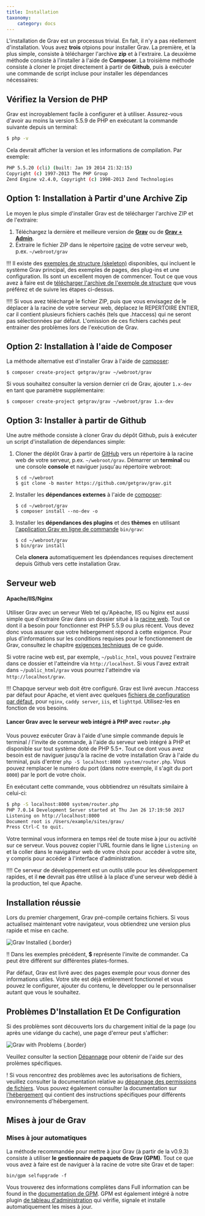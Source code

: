 ```yaml
---
title: Installation
taxonomy:
    category: docs
---
```


L'installation de Grav est un processus trivial. En fait, il n'y a pas réellement d'installation. Vous avez **trois** otpions pour installer Grav. La première, et la plus simple, consiste à télécharger l'archive **zip** et à l'extraire. La deuxième méthode consiste à l'installer à l'aide de **Composer**. La troisième méthode consiste à cloner le projet directement à partir de **Github**, puis à exécuter une commande de script incluse pour installer les dépendances nécessaires:

## Vérifiez la Version de PHP

Grav est incroyablement facile à configurer et à utiliser. Assurez-vous d'avoir au moins la version 5.5.9 de PHP en exécutant la commande suivante depuis un terminal:

```bash
$ php -v
```

Cela devrait afficher la version et les informations de compilation. Par exemple:

```bash
PHP 5.5.20 (cli) (built: Jan 19 2014 21:32:15)
Copyright (c) 1997-2013 The PHP Group
Zend Engine v2.4.0, Copyright (c) 1998-2013 Zend Technologies
```

## Option 1: Installation à Partir d'une Archive Zip

Le moyen le plus simple d'installer Grav est de télécharger l'archive ZIP et de l'extraire:

1. Téléchargez la dernière et meilleure version de **[Grav](https://getgrav.org/download/core/grav/latest)** ou de **[Grav + Admin](https://getgrav.org/download/core/grav-admin/latest)**.
2. Extraire le fichier ZIP dans le répertoire [racine](https://www.wordnik.com/words/webroot) de votre serveur web, p.ex. `~/webroot/grav`

!!! Il existe des [exemples de structure (skeleton)](https://getgrav.org/downloads/skeletons) disponibles, qui incluent le système Grav principal, des exemples de pages, des plug-ins et une configuration. Ils sont un excellent moyen de commencer. Tout ce que vous avez à faire est de [télécharger l'archive de l'exemple de structure](https://getgrav.org/downloads/skeletons) que vous préférez et de suivre les étapes ci-dessus.

!!!! Si vous avez téléchargé le fichier ZIP, puis que vous envisagez de le déplacer à la racine de votre serveur web, déplacez le REPERTOIRE ENTIER, car il contient plusieurs fichiers cachés (tels que .htaccess) qui ne seront pas sélectionnées par défaut. L'omission de ces fichiers cachés peut entrainer des problèmes lors de l'exécution de Grav.


## Option 2: Installation à l'aide de Composer

La méthode alternative est d'installer Grav à l'aide de [composer](https://getcomposer.org/doc/00-intro.md#installation-linux-unix-osx):

```
$ composer create-project getgrav/grav ~/webroot/grav
```

Si vous souhaitez consulter la version dernier cri de Grav, ajouter `1.x-dev` en tant que paramètre supplémentaire:

```
$ composer create-project getgrav/grav ~/webroot/grav 1.x-dev
```

## Option 3: Installer à partir de Github

Une autre méthode consiste à cloner Grav du dépôt Github, puis à exécuter un script d'installation de dépendances simple:

1. Cloner the déplôt Grav à partir de [GitHub](https://github.com/getgrav/grav) vers un répertoire à la racine web de votre serveur, p.ex. `~/webroot/grav`. Démarrer un **terminal** ou une console **console** et naviguer jusqu'au répertoire webroot:
   ```
   $ cd ~/webroot
   $ git clone -b master https://github.com/getgrav/grav.git
   ```

2. Installer les **dépendances externes** à l'aide de [composer](https://getcomposer.org/doc/00-intro.md#installation-linux-unix-osx):
   ```
   $ cd ~/webroot/grav
   $ composer install --no-dev -o
   ```

3. Installer les **dépendances des plugins** et des **thèmes** en utilisant [l'application Grav en ligne de commande](../../advanced/grav-cli) `bin/grav`:
   ```
   $ cd ~/webroot/grav
   $ bin/grav install
   ```

   Cela **clonera** automatiquement les dpéendances requises directement depuis Github vers cette installation Grav. 

## Serveur web

#### Apache/IIS/Nginx

Utiliser Grav avec un serveur Web tel qu'Apèache, IIS ou Nginx est aussi simple que d'extraire Grav dans un dossier situé à la [racine web](https://www.wordnik.com/words/webroot). Tout ce dont il a besoin pour fonctionner est PHP 5.5.9 ou plus récent. Vous devez donc vous assurer que votre hébergement répond à cette exigence. Pour plus d'informations sur les conditions requises pour le fonctionnement de Grav, consultez le chapitre [exigences techniques](../requirements) de ce guide.

Si votre racine web est, par exemple, `~/public_html`, vous pouvez l'extraire dans ce dossier et l'atteindre via `http://localhost`. Si vous l'avez extrait dans `~/public_html/grav` vous pourrez l'atteindre via `http://localhost/grav`.

!!! Chapque serveur web doit être configuré. Grav est livré avecun .htaccess par défaut pour Apache, et vient avec quelques [fichiers de configuration par défaut](https://github.com/getgrav/grav/tree/master/webserver-configs), pour `nginx`, `caddy server`, `iis`, et `lighttpd`. Utilisez-les en fonction de vos besoins.

#### Lancer Grav avec le serveur web intégré à PHP avec `router.php`

Vous pouvez exécuter Grav à l'aide d'une simple commande depuis le terminal / l'invite de commande, à l'aide du serveur web intégré à PHP et disponible sur tout système doté de PHP 5.5+. Tout ce dont vous avez besoin est de naviguer jusqu'à la racine de votre installation Grav à l'aide du terminal, puis d'entrer `php -S localhost:8000 system/router.php`. Vous pouvez remplacer le numéro du port (dans notre exemple, il s'agit du port `8000`) par le port de votre choix.

En exécutant cette commande, vous obbtiendrez un résultats similaire à celui-ci:

```bash
$ php -S localhost:8000 system/router.php
PHP 7.0.14 Development Server started at Thu Jan 26 17:19:50 2017
Listening on http://localhost:8000
Document root is /Users/example/sites/grav/
Press Ctrl-C to quit.
```

Votre terminal vous informera en temps réel de toute mise à jour ou activité sur ce serveur. Vous pouvez copier l'URL fournie dans le ligne `Listening on` et la coller dans le navigateur web de votre choix pour accéder à votre site, y compris pour accéder à l'interface d'administration. 

!!!! Ce serveur de développement est un outils utile pour les développement rapides, et il **ne** devrait pas être utilisé à la place d'une serveur web dédié à la production, tel que Apache. 

## Installation réussie

Lors du premier chargement, Grav pré-compile certains fichiers. Si vous actualisez maintenant votre navigateur, vous obtiendrez une version plus rapide et mise en cache. 

![Grav Installed](install.png?cropResize=600,600)  {.border}

!! Dans les exemples précédent, **$** représente l'invite de commander. Ca peut être différent sur différentes plates-formes. 

Par défaut, Grav est livré avec des pages exemple pour vous donner des informations utiles. Votre site est déjà entièrement fonctionnel et vous pouvez le configurer, ajouter du contenu, le développer ou le personnaliser autant que vous le souhaitez. 

## Problèmes D'Installation Et De Configuration

Si des problèmes sont découverts lors du chargement initial de la page (ou après une vidange du cache), une page d'erreur peut s'afficher: 

![Grav with Problems](problems.png?cropResize=600,600)  {.border}

Veuillez consulter la section [Dépannage](../../troubleshooting) pour obtenir de l'aide sur des prolèmes spécifiques.

! Si vous rencontrez des problèmes avec les autorisations de fichiers, veuillez consulter la documentation relative au [dépannage des permissions de fichiers](/troubleshooting/permissions). Vous pouvez également consulter la documentation sur [l'hébergement](/webservers-hosting) qui contient des instructions spécifiques pour différents environnements d'hébergement.

## Mises à jour de Grav

### Mises à jour automatiques

La méthode recommandée pour mettre à jour Grav (à partir de la v0.9.3) consiste à utiliser **le gestionnaire de paquets de Grav (GPM)**. Tout ce que vous avez à faire est de naviguer à la racine de votre site Grav et de taper: 

```
bin/gpm selfupgrade -f
```

Vous trouverez des informations complètes dans Full information can be found in the [documentation de GPM](../../advanced/grav-gpm). GPM est également intégré à notre plugin [de tableau d'administration](../../admin-panel) qui vérifie, signale et installe automatiquement les mises à jour.
